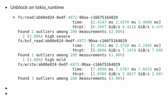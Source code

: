 - Unblock on tokio_runtime
	- ```rust
	  fs/read/ab80e024-0edf-4972-90aa-c16675164829
	                          time:   [2.4147 ms 2.4370 ms 2.4608 ms]
	                          thrpt:  [6.3497 GiB/s 6.4116 GiB/s 6.4709 GiB/s]
	  Found 2 outliers among 100 measurements (2.00%)
	    2 (2.00%) high severe
	  fs/buf_read/ab80e024-0edf-4972-90aa-c16675164829
	                          time:   [2.0541 ms 2.1710 ms 2.2945 ms]
	                          thrpt:  [6.8096 GiB/s 7.1970 GiB/s 7.6067 GiB/s]
	  Found 1 outliers among 100 measurements (1.00%)
	    1 (1.00%) high mild
	  fs/write/ab80e024-0edf-4972-90aa-c16675164829
	                          time:   [7.4990 ms 7.5787 ms 7.6633 ms]
	                          thrpt:  [2.0389 GiB/s 2.0617 GiB/s 2.0836 GiB/s]
	  Found 3 outliers among 100 measurements (3.00%)
	  
	  ```
-
-